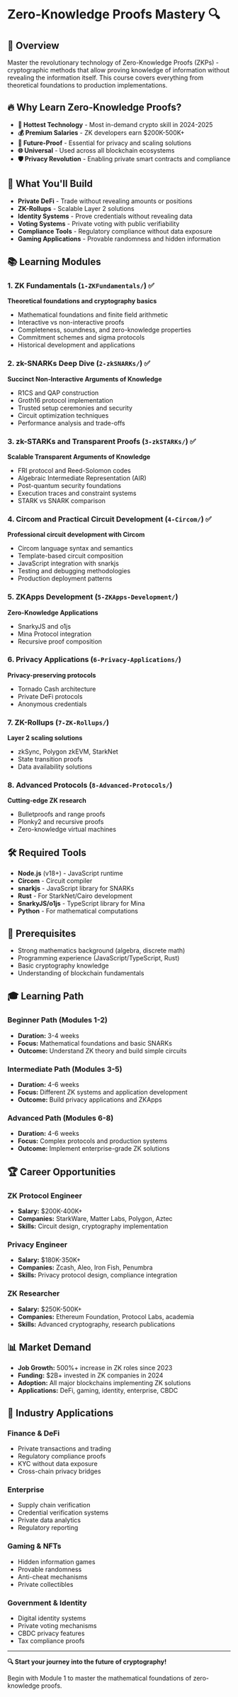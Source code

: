 # Zero-Knowledge Proofs Mastery 🔍

## 🌟 Overview

Master the revolutionary technology of Zero-Knowledge Proofs (ZKPs) - cryptographic methods that allow proving knowledge of information without revealing the information itself. This course covers everything from theoretical foundations to production implementations.

## 🔥 Why Learn Zero-Knowledge Proofs?

- **🚀 Hottest Technology** - Most in-demand crypto skill in 2024-2025
- **💰 Premium Salaries** - ZK developers earn $200K-500K+
- **🔮 Future-Proof** - Essential for privacy and scaling solutions
- **🌐 Universal** - Used across all blockchain ecosystems
- **🛡️ Privacy Revolution** - Enabling private smart contracts and compliance

## 🎯 What You'll Build

- **Private DeFi** - Trade without revealing amounts or positions
- **ZK-Rollups** - Scalable Layer 2 solutions
- **Identity Systems** - Prove credentials without revealing data
- **Voting Systems** - Private voting with public verifiability
- **Compliance Tools** - Regulatory compliance without data exposure
- **Gaming Applications** - Provable randomness and hidden information

## 📚 Learning Modules

### 1. ZK Fundamentals (`1-ZKFundamentals/`) ✅
**Theoretical foundations and cryptography basics**
- Mathematical foundations and finite field arithmetic
- Interactive vs non-interactive proofs
- Completeness, soundness, and zero-knowledge properties
- Commitment schemes and sigma protocols
- Historical development and applications

### 2. zk-SNARKs Deep Dive (`2-zkSNARKs/`) ✅
**Succinct Non-Interactive Arguments of Knowledge**
- R1CS and QAP construction
- Groth16 protocol implementation
- Trusted setup ceremonies and security
- Circuit optimization techniques
- Performance analysis and trade-offs

### 3. zk-STARKs and Transparent Proofs (`3-zkSTARKs/`) ✅
**Scalable Transparent Arguments of Knowledge**
- FRI protocol and Reed-Solomon codes
- Algebraic Intermediate Representation (AIR)
- Post-quantum security foundations
- Execution traces and constraint systems
- STARK vs SNARK comparison

### 4. Circom and Practical Circuit Development (`4-Circom/`) ✅
**Professional circuit development with Circom**
- Circom language syntax and semantics
- Template-based circuit composition
- JavaScript integration with snarkjs
- Testing and debugging methodologies
- Production deployment patterns

### 5. ZKApps Development (`5-ZKApps-Development/`)
**Zero-Knowledge Applications**
- SnarkyJS and o1js
- Mina Protocol integration
- Recursive proof composition

### 6. Privacy Applications (`6-Privacy-Applications/`)
**Privacy-preserving protocols**
- Tornado Cash architecture
- Private DeFi protocols
- Anonymous credentials

### 7. ZK-Rollups (`7-ZK-Rollups/`)
**Layer 2 scaling solutions**
- zkSync, Polygon zkEVM, StarkNet
- State transition proofs
- Data availability solutions

### 8. Advanced Protocols (`8-Advanced-Protocols/`)
**Cutting-edge ZK research**
- Bulletproofs and range proofs
- Plonky2 and recursive proofs
- Zero-knowledge virtual machines

## 🛠️ Required Tools

- **Node.js** (v18+) - JavaScript runtime
- **Circom** - Circuit compiler
- **snarkjs** - JavaScript library for SNARKs
- **Rust** - For StarkNet/Cairo development
- **SnarkyJS/o1js** - TypeScript library for Mina
- **Python** - For mathematical computations

## 🚀 Prerequisites

- Strong mathematics background (algebra, discrete math)
- Programming experience (JavaScript/TypeScript, Rust)
- Basic cryptography knowledge
- Understanding of blockchain fundamentals

## 🎓 Learning Path

### Beginner Path (Modules 1-2)
- **Duration:** 3-4 weeks
- **Focus:** Mathematical foundations and basic SNARKs
- **Outcome:** Understand ZK theory and build simple circuits

### Intermediate Path (Modules 3-5)
- **Duration:** 4-6 weeks
- **Focus:** Different ZK systems and application development
- **Outcome:** Build privacy applications and ZKApps

### Advanced Path (Modules 6-8)
- **Duration:** 4-6 weeks
- **Focus:** Complex protocols and production systems
- **Outcome:** Implement enterprise-grade ZK solutions

## 🏆 Career Opportunities

### ZK Protocol Engineer
- **Salary:** $200K-400K+
- **Companies:** StarkWare, Matter Labs, Polygon, Aztec
- **Skills:** Circuit design, cryptography implementation

### Privacy Engineer
- **Salary:** $180K-350K+
- **Companies:** Zcash, Aleo, Iron Fish, Penumbra
- **Skills:** Privacy protocol design, compliance integration

### ZK Researcher
- **Salary:** $250K-500K+
- **Companies:** Ethereum Foundation, Protocol Labs, academia
- **Skills:** Advanced cryptography, research publications

## 📊 Market Demand

- **Job Growth:** 500%+ increase in ZK roles since 2023
- **Funding:** $2B+ invested in ZK companies in 2024
- **Adoption:** All major blockchains implementing ZK solutions
- **Applications:** DeFi, gaming, identity, enterprise, CBDC

## 🔗 Industry Applications

### Finance & DeFi
- Private transactions and trading
- Regulatory compliance proofs
- KYC without data exposure
- Cross-chain privacy bridges

### Enterprise
- Supply chain verification
- Credential verification systems
- Private data analytics
- Regulatory reporting

### Gaming & NFTs
- Hidden information games
- Provable randomness
- Anti-cheat mechanisms
- Private collectibles

### Government & Identity
- Digital identity systems
- Private voting mechanisms
- CBDC privacy features
- Tax compliance proofs

---

**🔍 Start your journey into the future of cryptography!**

Begin with Module 1 to master the mathematical foundations of zero-knowledge proofs.
